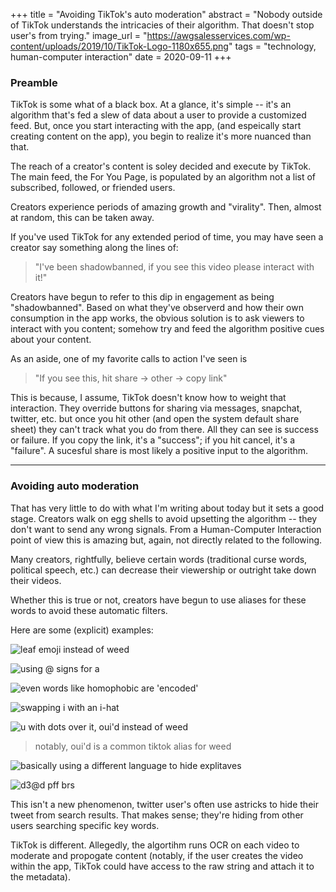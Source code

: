 +++
title = "Avoiding TikTok's auto moderation"
abstract = "Nobody outside of TikTok understands the intricacies of their algorithm. That doesn't stop user's from trying."
image_url = "https://awgsalesservices.com/wp-content/uploads/2019/10/TikTok-Logo-1180x655.png"
tags = "technology, human-computer interaction"
date = 2020-09-11
+++

### Preamble

TikTok is some what of a black box. At a glance, it's simple -- it's an algorithm that's fed a slew of data about a user to provide a customized feed. But, once you start interacting with the app, (and espeically start creating content on the app), you begin to realize it's more nuanced than that.

The reach of a creator's content is soley decided and execute by TikTok. The main feed, the For You Page, is populated by an algorithm not a list of subscribed, followed, or friended users.

Creators experience periods of amazing growth and "virality". Then, almost at random, this can be taken away.

If you've used TikTok for any extended period of time, you may have seen a creator say something along the lines of:

> "I've been shadowbanned, if you see this video please interact with it!"

Creators have begun to refer to this dip in engagement as being "shadowbanned". Based on what they've observerd and how their own consumption in the app works, the obvious solution is to ask viewers to interact with you content; somehow try and feed the algorithm positive cues about your content.

As an aside, one of my favorite calls to action I've seen is

> "If you see this, hit share -> other -> copy link"

This is because, I assume, TikTok doesn't know how to weight that interaction. They override buttons for sharing via messages, snapchat, twitter, etc. but once you hit other (and open the system default share sheet) they can't track what you do from there. All they can see is success or failure. If you copy the link, it's a "success"; if you hit cancel, it's a "failure". A sucesful share is most likely a positive input to the algorithm.

---

### Avoiding auto moderation 

That has very little to do with what I'm writing about today but it sets a good stage. Creators walk on egg shells to avoid upsetting the algorithm -- they don't want to send any wrong signals. From a Human-Computer Interaction point of view this is amazing but, again, not directly related to the following.

Many creators, rightfully, believe certain words (traditional curse words, political speech, etc.) can decrease their viewership or outright take down their videos.

Whether this is true or not, creators have begun to use aliases for these words to avoid these automatic filters.

Here are some (explicit) examples:

![leaf emoji instead of weed](/blog-posts/images/avoiding-tik-tok-moderation/0.jpg)

![using @ signs for a](/blog-posts/images/avoiding-tik-tok-moderation/1.jpg)

![even words like homophobic are 'encoded'](/blog-posts/images/avoiding-tik-tok-moderation/2.jpg)

![swapping i with an i-hat](/blog-posts/images/avoiding-tik-tok-moderation/3.jpg)

![u with dots over it, oui'd instead of weed](/blog-posts/images/avoiding-tik-tok-moderation/4.jpg)
> notably, oui'd is a common tiktok alias for weed

![basically using a different language to hide explitaves](/blog-posts/images/avoiding-tik-tok-moderation/5.jpg)

![d3@d p*ff b*rs](/blog-posts/images/avoiding-tik-tok-moderation/6.jpg)

This isn't a new phenomenon, twitter user's often use astricks to hide their tweet from search results. That makes sense; they're hiding from other users searching specific key words.

TikTok is different. Allegedly, the algortihm runs OCR on each video to moderate and propogate content (notably, if the user creates the video within the app, TikTok could have access to the raw string and attach it to the metadata).
